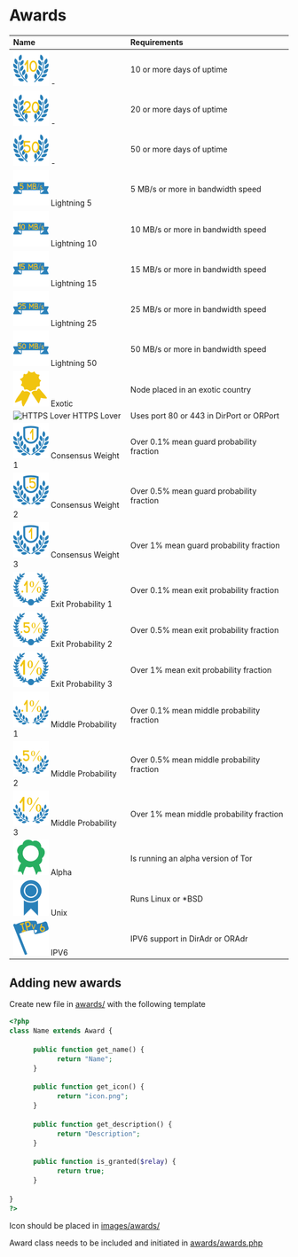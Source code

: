 # Awards

| Name | Requirements
| :--- | :-----
| ![Red Diamond](images/rewards/10_days_uptime.png) - | 10 or more days of uptime
| ![Blue Diamond](images/rewards/20_days_uptime.png) - | 20 or more days of uptime
| ![Blue Diamond](images/rewards/50_days_uptime.png) - | 50 or more days of uptime
| ![Lightning 1](images/rewards/5_mb_speed.png) Lightning 5 | 5 MB/s or more in bandwidth speed
| ![Lightning 10](images/rewards/10_mb_speed.png) Lightning 10 | 10 MB/s or more in bandwidth speed
| ![Lightning 15](images/rewards/15_mb_speed.png) Lightning 15 | 15 MB/s or more in bandwidth speed
| ![Lightning 25](images/rewards/25_mb_speed.png) Lightning 25 | 25 MB/s or more in bandwidth speed
| ![Lightning 50](images/rewards/50_mb_speed.png) Lightning 50 | 50 MB/s or more in bandwidth speed
| ![Exotic](images/rewards/exotic.png) Exotic | Node placed in an exotic country
| ![HTTPS Lover](images/rewards/404.png) HTTPS Lover | Uses port 80 or 443 in DirPort or ORPort
| ![Guard Probability 1](images/rewards/guard_prob_1.png) Consensus Weight 1 | Over 0.1% mean guard probability fraction
| ![Guard Probability 2](images/rewards/guard_prob_2.png) Consensus Weight 2 | Over 0.5% mean guard probability fraction
| ![Guard Probability 3](images/rewards/guard_prob_3.png) Consensus Weight 3 | Over 1% mean guard probability fraction
| ![Exit Probability 1](images/rewards/exit_prob_0.1%25.png) Exit Probability 1 | Over 0.1% mean exit probability fraction
| ![Exit Probability 2](images/rewards/exit_prob_0.5%25.png) Exit Probability 2 | Over 0.5% mean exit probability fraction
| ![Exit Probability 3](images/rewards/exit_prob_1%25.png) Exit Probability 3 | Over 1% mean exit probability fraction
| ![Middle Probability 1](images/rewards/middle_prob_1.png) Middle Probability 1 | Over 0.1% mean middle probability fraction
| ![Middle Probability 2](images/rewards/middle_prob_2.png) Middle Probability 2 | Over 0.5% mean middle probability fraction
| ![Middle Probability 3](images/rewards/middle_prob_3.png) Middle Probability 3 | Over 1% mean middle probability fraction
| ![Alpha](images/rewards/alpha.png) Alpha | Is running an alpha version of Tor
| ![Unix](images/rewards/linux.png) Unix | Runs Linux or *BSD 
| ![IPV6](images/rewards/IPv6.png) IPV6 | IPV6 support in DirAdr or ORAdr

## Adding new awards

Create new file in [awards/](awards/) with the following template

```php
<?php
class Name extends Award {

      public function get_name() {
            return "Name";
      }

      public function get_icon() {
            return "icon.png";
      }

      public function get_description() {
            return "Description";
      }

      public function is_granted($relay) {
            return true;
      }

}
?>
```

Icon should be placed in [images/awards/](images/awards/)

Award class needs to be included and initiated in [awards/awards.php](awards/awards.php)
